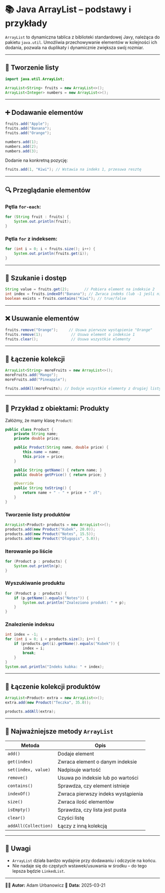 # 📚 Java ArrayList – podstawy i przykłady

`ArrayList` to dynamiczna tablica z biblioteki standardowej Javy, należąca do pakietu `java.util`. Umożliwia przechowywanie elementów w kolejności ich dodania, pozwala na duplikaty i dynamicznie zwiększa swój rozmiar.

---

## 🔧 Tworzenie listy

```java
import java.util.ArrayList;

ArrayList<String> fruits = new ArrayList<>();
ArrayList<Integer> numbers = new ArrayList<>();
```

---

## ➕ Dodawanie elementów

```java
fruits.add("Apple");
fruits.add("Banana");
fruits.add("Orange");

numbers.add(1);
numbers.add(2);
numbers.add(3);
```

Dodanie na konkretną pozycję:

```java
fruits.add(1, "Kiwi"); // Wstawia na indeks 1, przesuwa resztę
```

---

## 🔍 Przeglądanie elementów

### Pętla `for-each`:
```java
for (String fruit : fruits) {
    System.out.println(fruit);
}
```

### Pętla `for` z indeksem:
```java
for (int i = 0; i < fruits.size(); i++) {
    System.out.println(fruits.get(i));
}
```

---

## 🔎 Szukanie i dostęp

```java
String value = fruits.get(2);       // Pobiera element na indeksie 2
int index = fruits.indexOf("Banana"); // Zwraca indeks (lub -1 jeśli nie znaleziono)
boolean exists = fruits.contains("Kiwi"); // true/false
```

---

## ❌ Usuwanie elementów

```java
fruits.remove("Orange");     // Usuwa pierwsze wystąpienie "Orange"
fruits.remove(1);             // Usuwa element o indeksie 1
fruits.clear();               // Usuwa wszystkie elementy
```

---

## 🔗 Łączenie kolekcji

```java
ArrayList<String> moreFruits = new ArrayList<>();
moreFruits.add("Mango");
moreFruits.add("Pineapple");

fruits.addAll(moreFruits); // Dodaje wszystkie elementy z drugiej listy
```

---

## 🏣 Przykład z obiektami: Produkty

Załóżmy, że mamy klasę `Product`:

```java
public class Product {
    private String name;
    private double price;

    public Product(String name, double price) {
        this.name = name;
        this.price = price;
    }

    public String getName() { return name; }
    public double getPrice() { return price; }

    @Override
    public String toString() {
        return name + " - " + price + " zł";
    }
}
```

### Tworzenie listy produktów

```java
ArrayList<Product> products = new ArrayList<>();
products.add(new Product("Kubek", 20.0));
products.add(new Product("Notes", 15.5));
products.add(new Product("Długopis", 5.0));
```

### Iterowanie po liście

```java
for (Product p : products) {
    System.out.println(p);
}
```

### Wyszukiwanie produktu

```java
for (Product p : products) {
    if (p.getName().equals("Notes")) {
        System.out.println("Znaleziono produkt: " + p);
    }
}
```

### Znalezienie indeksu

```java
int index = -1;
for (int i = 0; i < products.size(); i++) {
    if (products.get(i).getName().equals("Kubek")) {
        index = i;
        break;
    }
}
System.out.println("Indeks kubka: " + index);
```

---

## 🔗 Łączenie kolekcji produktów

```java
ArrayList<Product> extra = new ArrayList<>();
extra.add(new Product("Teczka", 35.0));

products.addAll(extra);
```

---

## 📀 Najważniejsze metody `ArrayList`

| Metoda                | Opis                                      |
|-----------------------|-------------------------------------------|
| `add()`               | Dodaje element                            |
| `get(index)`          | Zwraca element o danym indeksie           |
| `set(index, value)`   | Nadpisuje wartość                         |
| `remove()`            | Usuwa po indeksie lub po wartości         |
| `contains()`          | Sprawdza, czy element istnieje            |
| `indexOf()`           | Zwraca pierwszy indeks wystąpienia        |
| `size()`              | Zwraca ilość elementów                    |
| `isEmpty()`           | Sprawdza, czy lista jest pusta            |
| `clear()`             | Czyści listę                              |
| `addAll(Collection)`  | Łączy z inną kolekcją                     |

---

## 💬 Uwagi

- `ArrayList` działa bardzo wydajnie przy dodawaniu i odczycie na końcu.
- Nie nadaje się do częstych wstawek/usuwania w środku – do tego lepsza będzie `LinkedList`.

---

👨‍💻 **Autor:** Adam Urbanowicz
📅 **Data:** 2025-03-21

